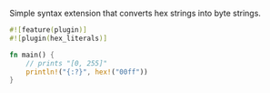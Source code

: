 Simple syntax extension that converts hex strings into byte strings.

```rust
#![feature(plugin)]
#![plugin(hex_literals)]

fn main() {
    // prints "[0, 255]"
    println!("{:?}", hex!("00ff"))
}
```
